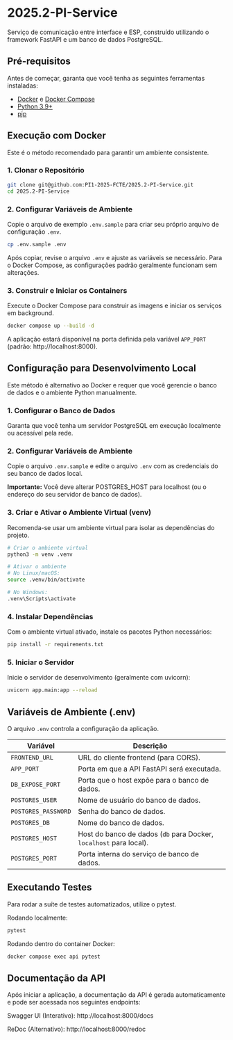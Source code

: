 # 2025.2-PI-Service

Serviço de comunicação entre interface e ESP, construído utilizando o framework FastAPI e um banco de dados PostgreSQL.

## Pré-requisitos

Antes de começar, garanta que você tenha as seguintes ferramentas instaladas:

- [Docker](https://www.docker.com/get-started) e [Docker Compose](https://docs.docker.com/compose/install/)
- [Python 3.9+](https://www.python.org/downloads/)
- [pip](https://pip.pypa.io/en/stable/installation/)

## Execução com Docker

Este é o método recomendado para garantir um ambiente consistente.

### 1. Clonar o Repositório

```bash
git clone git@github.com:PI1-2025-FCTE/2025.2-PI-Service.git
cd 2025.2-PI-Service
```

### 2. Configurar Variáveis de Ambiente

Copie o arquivo de exemplo `.env.sample` para criar seu próprio arquivo de configuração `.env`.

```bash
cp .env.sample .env
```

Após copiar, revise o arquivo `.env` e ajuste as variáveis se necessário. Para o Docker Compose, as configurações padrão geralmente funcionam sem alterações.

### 3. Construir e Iniciar os Containers

Execute o Docker Compose para construir as imagens e iniciar os serviços em background.

```bash
docker compose up --build -d
```

A aplicação estará disponível na porta definida pela variável `APP_PORT` (padrão: http://localhost:8000).

## Configuração para Desenvolvimento Local

Este método é alternativo ao Docker e requer que você gerencie o banco de dados e o ambiente Python manualmente.

### 1. Configurar o Banco de Dados

Garanta que você tenha um servidor PostgreSQL em execução localmente ou acessível pela rede.

### 2. Configurar Variáveis de Ambiente

Copie o arquivo `.env.sample` e edite o arquivo `.env` com as credenciais do seu banco de dados local.

**Importante:** Você deve alterar POSTGRES_HOST para localhost (ou o endereço do seu servidor de banco de dados).

### 3. Criar e Ativar o Ambiente Virtual (venv)

Recomenda-se usar um ambiente virtual para isolar as dependências do projeto.

```bash
# Criar o ambiente virtual
python3 -m venv .venv

# Ativar o ambiente
# No Linux/macOS:
source .venv/bin/activate

# No Windows:
.venv\Scripts\activate
```

### 4. Instalar Dependências

Com o ambiente virtual ativado, instale os pacotes Python necessários:

```bash
pip install -r requirements.txt
```

### 5. Iniciar o Servidor

Inicie o servidor de desenvolvimento (geralmente com uvicorn):

```bash
uvicorn app.main:app --reload
```

## Variáveis de Ambiente (.env)

O arquivo `.env` controla a configuração da aplicação.

| Variável            | Descrição                                                          |
| ------------------- | ------------------------------------------------------------------ |
| `FRONTEND_URL`      | URL do cliente frontend (para CORS).                               |
| `APP_PORT`          | Porta em que a API FastAPI será executada.                         |
| `DB_EXPOSE_PORT`    | Porta que o host expõe para o banco de dados.                      |
| `POSTGRES_USER`     | Nome de usuário do banco de dados.                                 |
| `POSTGRES_PASSWORD` | Senha do banco de dados.                                           |
| `POSTGRES_DB`       | Nome do banco de dados.                                            |
| `POSTGRES_HOST`     | Host do banco de dados (`db` para Docker, `localhost` para local). |
| `POSTGRES_PORT`     | Porta interna do serviço de banco de dados.                        |

## Executando Testes

Para rodar a suíte de testes automatizados, utilize o pytest.

Rodando localmente:

```bash
pytest
```

Rodando dentro do container Docker:

```bash
docker compose exec api pytest
```

## Documentação da API

Após iniciar a aplicação, a documentação da API é gerada automaticamente e pode ser acessada nos seguintes endpoints:

Swagger UI (Interativo): http://localhost:8000/docs

ReDoc (Alternativo): http://localhost:8000/redoc
